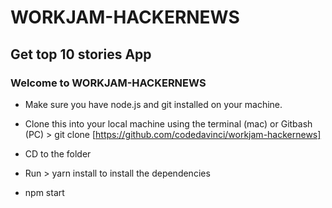 WORKJAM-HACKERNEWS
===============================

Get top 10 stories App 
--------------------------

### Welcome to WORKJAM-HACKERNEWS

* Make sure you have node.js and git installed on your machine.

* Clone this into your local machine using the terminal (mac) or Gitbash (PC) > git clone [https://github.com/codedavinci/workjam-hackernews]

* CD to the folder 

* Run > yarn install to install the  dependencies

* npm start


